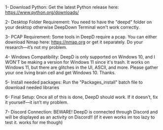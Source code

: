 1- Download Python:
   Get the latest Python release here:
   https://www.python.org/downloads/

2- Desktop Folder Requirement:
   You need to have the "deepd" folder on your desktop otherwise DeepDown Terminal won't work correctly.

3- PCAP Requirement:
   Some tools in DeepD require a pcap. You can either download Nmap here:
   https://nmap.org
   or get it separately. Do your research—it’s not my problem.

4- Windows Compatibility:
   DeepD is only supported on Windows 10, and I WON'T be making a version for Windows 11 since it's trash.
   It works on Windows 11, but there are glitches in the UI, ASCII, and more. Please gather your one living brain cell and get Windows 10. Thanks.

5- Install needed packages:
   Run the "Packages_install" batch file to download needed libraries

6- Final Setup:
   Once all of this is done, DeepD should work. If it doesn't, fix it yourself—it isn’t my problem.

7- Discord Connection:
   BEWARE! DeepD is connected through Discord and will be displayed as an activity on Discord!! (if it even works im too lazy to test it. works for me though)
